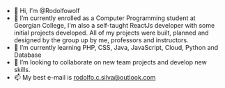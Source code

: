 - 👋 Hi, I’m @Rodolfowolf
- 👀 I’m currently enrolled as a Computer Programming student at Georgian College, I'm also a self-taught ReactJs developer with some initial projects developed. All of my projects were built, planned and designed by the group up by me, professors and instructors.
- 🌱 I’m currently learning PHP, CSS, Java, JavaScript, Cloud, Python and Database
- 💞️ I’m looking to collaborate on new team projects and develop new skills.
- 📫 My best e-mail is rodolfo.c.silva@outlook.com

<!---
Rodolfowolf/Rodolfowolf is a ✨ special ✨ repository because its `README.md` (this file) appears on your GitHub profile.
You can click the Preview link to take a look at your changes.
--->
